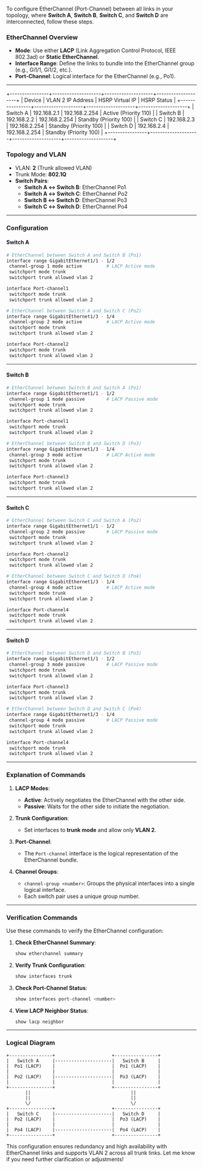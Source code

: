 To configure EtherChannel (Port-Channel) between all links in your topology, where **Switch A**, **Switch B**, **Switch C**, and **Switch D** are interconnected, follow these steps.

### **EtherChannel Overview**
- **Mode**: Use either **LACP** (Link Aggregation Control Protocol, IEEE 802.3ad) or **Static EtherChannel**.
- **Interface Range**: Define the links to bundle into the EtherChannel group (e.g., Gi1/1, Gi1/2, etc.).
- **Port-Channel**: Logical interface for the EtherChannel (e.g., Po1).

---

+----------------+--------------------+--------------------+--------------------+
|    Device      | VLAN 2 IP Address   | HSRP Virtual IP    | HSRP Status        |
+----------------+--------------------+--------------------+--------------------+
| Switch A       | 192.168.2.1         | 192.168.2.254      | Active (Priority 110) |
| Switch B       | 192.168.2.2         | 192.168.2.254      | Standby (Priority 100) |
| Switch C       | 192.168.2.3         | 192.168.2.254      | Standby (Priority 100) |
| Switch D       | 192.168.2.4         | 192.168.2.254      | Standby (Priority 100) |
+----------------+--------------------+--------------------+--------------------+



### **Topology and VLAN**
- VLAN: **2** (Trunk allowed VLAN)
- Trunk Mode: **802.1Q**
- **Switch Pairs**:
  - **Switch A ↔ Switch B**: EtherChannel Po1
  - **Switch A ↔ Switch C**: EtherChannel Po2
  - **Switch B ↔ Switch D**: EtherChannel Po3
  - **Switch C ↔ Switch D**: EtherChannel Po4

---

### **Configuration**

#### **Switch A**
```bash
# EtherChannel between Switch A and Switch B (Po1)
interface range GigabitEthernet1/1 - 1/2
 channel-group 1 mode active         # LACP Active mode
 switchport mode trunk
 switchport trunk allowed vlan 2

interface Port-channel1
 switchport mode trunk
 switchport trunk allowed vlan 2

# EtherChannel between Switch A and Switch C (Po2)
interface range GigabitEthernet1/3 - 1/4
 channel-group 2 mode active         # LACP Active mode
 switchport mode trunk
 switchport trunk allowed vlan 2

interface Port-channel2
 switchport mode trunk
 switchport trunk allowed vlan 2
```

---

#### **Switch B**
```bash
# EtherChannel between Switch B and Switch A (Po1)
interface range GigabitEthernet1/1 - 1/2
 channel-group 1 mode passive        # LACP Passive mode
 switchport mode trunk
 switchport trunk allowed vlan 2

interface Port-channel1
 switchport mode trunk
 switchport trunk allowed vlan 2

# EtherChannel between Switch B and Switch D (Po3)
interface range GigabitEthernet1/3 - 1/4
 channel-group 3 mode active         # LACP Active mode
 switchport mode trunk
 switchport trunk allowed vlan 2

interface Port-channel3
 switchport mode trunk
 switchport trunk allowed vlan 2
```

---

#### **Switch C**
```bash
# EtherChannel between Switch C and Switch A (Po2)
interface range GigabitEthernet1/1 - 1/2
 channel-group 2 mode passive        # LACP Passive mode
 switchport mode trunk
 switchport trunk allowed vlan 2

interface Port-channel2
 switchport mode trunk
 switchport trunk allowed vlan 2

# EtherChannel between Switch C and Switch D (Po4)
interface range GigabitEthernet1/3 - 1/4
 channel-group 4 mode active         # LACP Active mode
 switchport mode trunk
 switchport trunk allowed vlan 2

interface Port-channel4
 switchport mode trunk
 switchport trunk allowed vlan 2
```

---

#### **Switch D**
```bash
# EtherChannel between Switch D and Switch B (Po3)
interface range GigabitEthernet1/1 - 1/2
 channel-group 3 mode passive        # LACP Passive mode
 switchport mode trunk
 switchport trunk allowed vlan 2

interface Port-channel3
 switchport mode trunk
 switchport trunk allowed vlan 2

# EtherChannel between Switch D and Switch C (Po4)
interface range GigabitEthernet1/3 - 1/4
 channel-group 4 mode passive        # LACP Passive mode
 switchport mode trunk
 switchport trunk allowed vlan 2

interface Port-channel4
 switchport mode trunk
 switchport trunk allowed vlan 2
```

---

### **Explanation of Commands**
1. **LACP Modes**:
   - **Active**: Actively negotiates the EtherChannel with the other side.
   - **Passive**: Waits for the other side to initiate the negotiation.

2. **Trunk Configuration**:
   - Set interfaces to **trunk mode** and allow only **VLAN 2**.

3. **Port-Channel**:
   - The `Port-channel` interface is the logical representation of the EtherChannel bundle.

4. **Channel Groups**:
   - `channel-group <number>`: Groups the physical interfaces into a single logical interface.
   - Each switch pair uses a unique group number.

---

### **Verification Commands**
Use these commands to verify the EtherChannel configuration:

1. **Check EtherChannel Summary**:
   ```bash
   show etherchannel summary
   ```

2. **Verify Trunk Configuration**:
   ```bash
   show interfaces trunk
   ```

3. **Check Port-Channel Status**:
   ```bash
   show interfaces port-channel <number>
   ```

4. **View LACP Neighbor Status**:
   ```bash
   show lacp neighbor
   ```

---

### **Logical Diagram**
```
+----------------+                     +----------------+
|   Switch A     |---------------------|   Switch B     |
|  Po1 (LACP)    |                     |  Po1 (LACP)    |
|                |                     |                |
|  Po2 (LACP)    |---------------------|  Po3 (LACP)    |
|                |                     |                |
+----------------+                     +----------------+
       ||                                     ||
       ||                                     ||
       \/                                     \/
+----------------+                     +----------------+
|   Switch C     |---------------------|   Switch D     |
|  Po2 (LACP)    |                     |  Po3 (LACP)    |
|                |                     |                |
|  Po4 (LACP)    |---------------------|  Po4 (LACP)    |
+----------------+                     +----------------+
```

This configuration ensures redundancy and high availability with EtherChannel links and supports VLAN 2 across all trunk links. Let me know if you need further clarification or adjustments!
